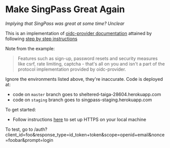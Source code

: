 # Make SingPass Great Again

_Implying that SingPass was great at some time? Unclear_

This is an implementation of [oidc-provider documentation](https://github.com/panva/node-oidc-provider#oidc-provider)
attained by following [step by step instructions](https://github.com/panva/node-oidc-provider-example)

Note from the example:

> Features such as sign-up, password resets and security measures like csrf, rate limiting, captcha - that's all on you and isn't a part of the protocol implementation provided by oidc-provider.

Ignore the environments listed above, they're inaccurate. Code is deployed at:
- code on `master` branch goes to sheltered-taiga-28604.herokuapp.com
- code on `staging` branch goes to singpass-staging.herokuapp.com

To get started:

- Follow instructions [here](https://medium.freecodecamp.org/how-to-get-https-working-on-your-local-development-environment-in-5-minutes-7af615770eec) to set up HTTPS on your local machine

To test, go to /auth?client_id=foo&response_type=id_token+token&scope=openid+email&nonce=foobar&prompt=login
